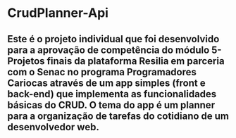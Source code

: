 # CrudPlanner-Api
 
 ## Este é o projeto individual que foi desenvolvido para a aprovação de competência do módulo 5- Projetos finais da plataforma Resilia em parceria com o Senac no programa Programadores Cariocas através de  um app simples (front e back-end) que implementa as funcionalidades básicas do CRUD. O tema do app é um planner para a  organização de tarefas do cotidiano de um desenvolvedor web.
